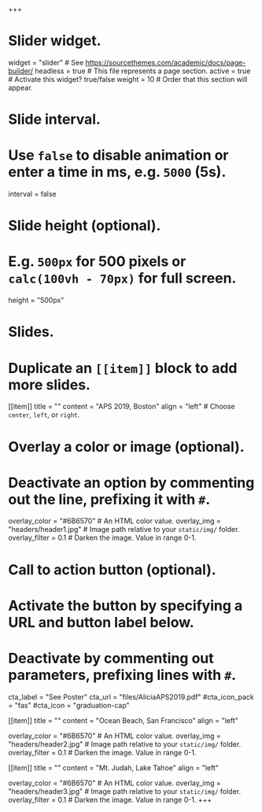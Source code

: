 +++
# Slider widget.
widget = "slider"  # See https://sourcethemes.com/academic/docs/page-builder/
headless = true  # This file represents a page section.
active = true  # Activate this widget? true/false
weight = 10  # Order that this section will appear.

# Slide interval.
# Use `false` to disable animation or enter a time in ms, e.g. `5000` (5s).
interval = false

# Slide height (optional).
# E.g. `500px` for 500 pixels or `calc(100vh - 70px)` for full screen.
height = "500px"

# Slides.
# Duplicate an `[[item]]` block to add more slides.
[[item]]
  title = ""
  content = "APS 2019, Boston"
  align = "left"  # Choose `center`, `left`, or `right`.

  # Overlay a color or image (optional).
  #   Deactivate an option by commenting out the line, prefixing it with `#`.
  overlay_color = "#6B6570"  # An HTML color value.
  overlay_img = "headers/header1.jpg"  # Image path relative to your `static/img/` folder.
  overlay_filter = 0.1  # Darken the image. Value in range 0-1.

  # Call to action button (optional).
  #   Activate the button by specifying a URL and button label below.
  #   Deactivate by commenting out parameters, prefixing lines with `#`.
  cta_label = "See Poster"
  cta_url = "files/AliciaAPS2019.pdf"
  #cta_icon_pack = "fas"
  #cta_icon = "graduation-cap"

[[item]]
  title = ""
  content = "Ocean Beach, San Francisco"
  align = "left"

  overlay_color = "#6B6570"  # An HTML color value.
  overlay_img = "headers/header2.jpg"  # Image path relative to your `static/img/` folder.
  overlay_filter = 0.1  # Darken the image. Value in range 0-1.

[[item]]
  title = ""
  content = "Mt. Judah, Lake Tahoe"
  align = "left"

  overlay_color = "#6B6570"  # An HTML color value.
  overlay_img = "headers/header3.jpg"  # Image path relative to your `static/img/` folder.
  overlay_filter = 0.1  # Darken the image. Value in range 0-1.
+++
